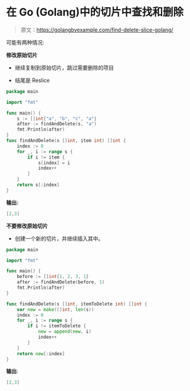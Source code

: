 # 在 Go (Golang)中的切片中查找和删除

> 原文：<https://golangbyexample.com/find-delete-slice-golang/>

可能有两种情况:

**修改原始切片**

*   继续复制到原始切片，跳过需要删除的项目

*   结尾是 Reslice

```go
package main

import "fmt"

func main() {
    s := []int{"a", "b", "c", "a"}
    after := findAndDelete(s, "a")
    fmt.Println(after)
}
func findAndDelete(s []int, item int) []int {
    index := 0
    for _, i := range s {
        if i != item {
            s[index] = i
            index++
        }
    }
    return s[:index]
}
```

**输出:**

```go
[2,3]
```

**不要修改原始切片**

*   创建一个新的切片，并继续插入其中。

```go
package main

import "fmt"

func main() {
    before := []int{1, 2, 3, 1}
    after := findAndDelete(before, 1)
    fmt.Println(after)
}

func findAndDelete(s []int, itemToDelete int) []int {
    var new = make([]int, len(s))
    index := 0
    for _, i := range s {
        if i != itemToDelete {
            new = append(new, i)
            index++
        }
    }
    return new[:index]
}
```

**输出**:

```go
[2,3]
```